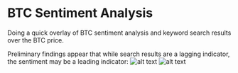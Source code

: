 # BTC Sentiment Analysis

Doing a quick overlay of BTC sentiment analysis and keyword search results over the BTC price.

Preliminary findings appear that while search results are a lagging indicator, the sentiment may be a leading indicator:
![alt text](https://github.com/AlexMorris10x/btcSentiment/blob/main/btcSentiment.png?raw=true)
![alt text](https://github.com/AlexMorris10x/btcSentiment/blob/main/btcGoogleTrends.png?raw=true)
